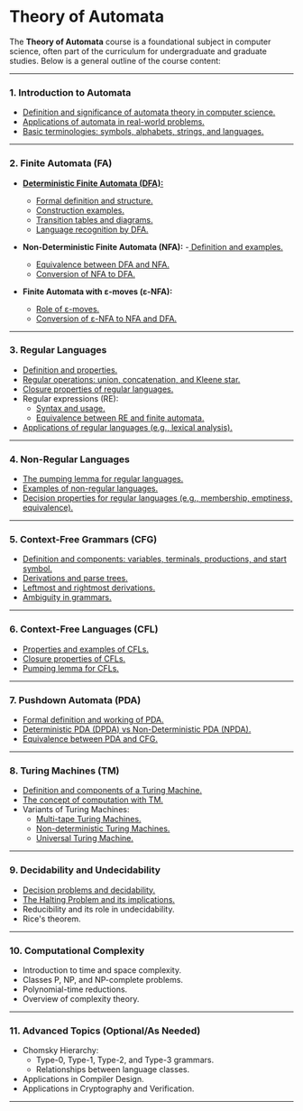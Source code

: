 # Theory of Automata

The **Theory of Automata** course is a foundational subject in computer science, often part of the curriculum for undergraduate and graduate studies. Below is a general outline of the course content:

---

### **1. Introduction to Automata**
- [Definition and significance of automata theory in computer science.](https://github.com/aw-junaid/Computer-Science/blob/main/Theory%20of%20Automata/theory%20of%20automata/course/Definition%20and%20significance%20of%20automata%20theory%20in%20computer%20science.md)
- [Applications of automata in real-world problems.](https://github.com/aw-junaid/Computer-Science/blob/main/Theory%20of%20Automata/theory%20of%20automata/course/Applications%20of%20automata%20in%20real-world%20problems.md)
- [Basic terminologies: symbols, alphabets, strings, and languages.](https://github.com/aw-junaid/Computer-Science/blob/main/Theory%20of%20Automata/theory%20of%20automata/course/Basic%20terminologies%3A%20symbols%2C%20alphabets%2C%20strings%2C%20and%20languages.md)

---

### **2. Finite Automata (FA)**
- [**Deterministic Finite Automata (DFA):**](https://github.com/aw-junaid/Computer-Science/blob/main/Theory%20of%20Automata/theory%20of%20automata/course/Deterministic%20Finite%20Automata%20(DFA).md)
  - [Formal definition and structure.](https://github.com/aw-junaid/Computer-Science/blob/main/Theory%20of%20Automata/theory%20of%20automata/course/Formal%20definition%20and%20structure.md)
  - [Construction examples.](https://github.com/aw-junaid/Computer-Science/blob/main/Theory%20of%20Automata/theory%20of%20automata/course/Construction%20examples.md)
  - [Transition tables and diagrams.](https://github.com/aw-junaid/Computer-Science/blob/main/Theory%20of%20Automata/theory%20of%20automata/course/Transition%20tables%20and%20diagrams.md)
  - [Language recognition by DFA.](https://github.com/aw-junaid/Computer-Science/blob/main/Theory%20of%20Automata/theory%20of%20automata/course/Language%20recognition%20by%20DFA.md)

- **Non-Deterministic Finite Automata (NFA):**
  -[ Definition and examples.](https://github.com/aw-junaid/Computer-Science/blob/main/Theory%20of%20Automata/theory%20of%20automata/course/Definition%20and%20examples.md)
  - [Equivalence between DFA and NFA.](https://github.com/aw-junaid/Computer-Science/blob/main/Theory%20of%20Automata/theory%20of%20automata/course/Equivalence%20between%20DFA%20and%20NFA.md)
  - [Conversion of NFA to DFA.](https://github.com/aw-junaid/Computer-Science/blob/main/Theory%20of%20Automata/theory%20of%20automata/course/Conversion%20of%20NFA%20to%20DFA.md)

- **Finite Automata with ε-moves (ε-NFA):**
  - [Role of ε-moves.](https://github.com/aw-junaid/Computer-Science/blob/main/Theory%20of%20Automata/theory%20of%20automata/course/Role%20of%20%CE%B5-moves.md)
  - [Conversion of ε-NFA to NFA and DFA.](https://github.com/aw-junaid/Computer-Science/blob/main/Theory%20of%20Automata/theory%20of%20automata/course/Conversion%20of%20%CE%B5-NFA%20to%20NFA%20and%20DFA.md)

---

### **3. Regular Languages**
- [Definition and properties.](https://github.com/aw-junaid/Computer-Science/blob/main/Theory%20of%20Automata/theory%20of%20automata/course/Definition%20and%20properties.md)
- [Regular operations: union, concatenation, and Kleene star.](https://github.com/aw-junaid/Computer-Science/blob/main/Theory%20of%20Automata/theory%20of%20automata/course/Regular%20operations%3A%20union%2C%20concatenation%2C%20and%20Kleene%20star.md)
- [Closure properties of regular languages.](https://github.com/aw-junaid/Computer-Science/blob/main/Theory%20of%20Automata/theory%20of%20automata/course/Closure%20properties%20of%20regular%20languages.md)
- Regular expressions (RE):
  - [Syntax and usage.](https://github.com/aw-junaid/Computer-Science/blob/main/Theory%20of%20Automata/theory%20of%20automata/course/Syntax%20and%20usage.md)
  - [Equivalence between RE and finite automata.](https://github.com/aw-junaid/Computer-Science/blob/main/Theory%20of%20Automata/theory%20of%20automata/course/Equivalence%20between%20RE%20and%20finite%20automata.md)
- [Applications of regular languages (e.g., lexical analysis).](https://github.com/aw-junaid/Computer-Science/blob/main/Theory%20of%20Automata/theory%20of%20automata/course/Applications%20of%20regular%20languages%20(e.g.%2C%20lexical%20analysis).md)

---

### **4. Non-Regular Languages**
- [The pumping lemma for regular languages.](https://github.com/aw-junaid/Computer-Science/blob/main/Theory%20of%20Automata/theory%20of%20automata/course/pumping%20lemma.md)
- [Examples of non-regular languages.](https://github.com/aw-junaid/Computer-Science/blob/main/Theory%20of%20Automata/theory%20of%20automata/course/Examples%20of%20non-regular%20languages.md)
- [Decision properties for regular languages (e.g., membership, emptiness, equivalence).](https://github.com/aw-junaid/Computer-Science/blob/main/Theory%20of%20Automata/theory%20of%20automata/course/Decision%20properties%20for%20regular%20languages%20(e.g.%2C%20membership%2C%20emptiness%2C%20equivalence).md)

---

### **5. Context-Free Grammars (CFG)**
- [Definition and components: variables, terminals, productions, and start symbol.](https://github.com/aw-junaid/Computer-Science/blob/main/Theory%20of%20Automata/theory%20of%20automata/course/Definition%20and%20components%3A%20variables%2C%20terminals%2C%20productions%2C%20and%20start%20symbol.md)
- [Derivations and parse trees.](https://github.com/aw-junaid/Computer-Science/blob/main/Theory%20of%20Automata/theory%20of%20automata/course/Derivations%20and%20parse%20trees.md)
- [Leftmost and rightmost derivations.](https://github.com/aw-junaid/Computer-Science/blob/main/Theory%20of%20Automata/theory%20of%20automata/course/Leftmost%20and%20rightmost%20derivations.md)
- [Ambiguity in grammars.](https://github.com/aw-junaid/Computer-Science/blob/main/Theory%20of%20Automata/theory%20of%20automata/course/Ambiguity%20in%20grammars.md)

---

### **6. Context-Free Languages (CFL)**
- [Properties and examples of CFLs.](https://github.com/aw-junaid/Computer-Science/blob/main/Theory%20of%20Automata/theory%20of%20automata/course/Properties%20and%20examples%20of%20CFLs.md)
- [Closure properties of CFLs.](https://github.com/aw-junaid/Computer-Science/blob/main/Theory%20of%20Automata/theory%20of%20automata/course/Closure%20properties%20of%20CFLs.md)
- [Pumping lemma for CFLs.](https://github.com/aw-junaid/Computer-Science/blob/main/Theory%20of%20Automata/theory%20of%20automata/course/Pumping%20lemma%20for%20CFLs.md)

---

### **7. Pushdown Automata (PDA)**
- [Formal definition and working of PDA.](https://github.com/aw-junaid/Computer-Science/blob/main/Theory%20of%20Automata/theory%20of%20automata/course/Formal%20definition%20and%20working%20of%20PDA.md)
- [Deterministic PDA (DPDA) vs Non-Deterministic PDA (NPDA).](https://github.com/aw-junaid/Computer-Science/blob/main/Theory%20of%20Automata/theory%20of%20automata/course/Deterministic%20PDA%20(DPDA)%20vs%20Non-Deterministic%20PDA%20(NPDA).md)
- [Equivalence between PDA and CFG.](https://github.com/aw-junaid/Computer-Science/blob/main/Theory%20of%20Automata/theory%20of%20automata/course/Equivalence%20between%20PDA%20and%20CFG.md)

---

### **8. Turing Machines (TM)**
- [Definition and components of a Turing Machine.](https://github.com/aw-junaid/Computer-Science/blob/main/Theory%20of%20Automata/theory%20of%20automata/course/Definition%20and%20components%20of%20a%20Turing%20Machine.md)
- [The concept of computation with TM.](https://github.com/aw-junaid/Computer-Science/blob/main/Theory%20of%20Automata/theory%20of%20automata/course/The%20concept%20of%20computation%20with%20TM.md)
- Variants of Turing Machines:
  - [Multi-tape Turing Machines.](https://github.com/aw-junaid/Computer-Science/blob/main/Theory%20of%20Automata/theory%20of%20automata/course/Multi-tape%20Turing%20Machines.md)
  - [Non-deterministic Turing Machines.](https://github.com/aw-junaid/Computer-Science/blob/main/Theory%20of%20Automata/theory%20of%20automata/course/Non-deterministic%20Turing%20Machines.md)
  - [Universal Turing Machine.](https://github.com/aw-junaid/Computer-Science/blob/main/Theory%20of%20Automata/theory%20of%20automata/course/Universal%20Turing%20Machine.md)

---

### **9. Decidability and Undecidability**
- [Decision problems and decidability.](https://github.com/aw-junaid/Computer-Science/blob/main/Theory%20of%20Automata/theory%20of%20automata/course/Decision%20problems%20and%20decidability.md)
- [The Halting Problem and its implications.](https://github.com/aw-junaid/Computer-Science/blob/main/Theory%20of%20Automata/theory%20of%20automata/course/The%20Halting%20Problem%20and%20its%20implications.md)
- Reducibility and its role in undecidability.
- Rice's theorem.

---

### **10. Computational Complexity**
- Introduction to time and space complexity.
- Classes P, NP, and NP-complete problems.
- Polynomial-time reductions.
- Overview of complexity theory.

---

### **11. Advanced Topics (Optional/As Needed)**
- Chomsky Hierarchy:
  - Type-0, Type-1, Type-2, and Type-3 grammars.
  - Relationships between language classes.
- Applications in Compiler Design.
- Applications in Cryptography and Verification.

---
